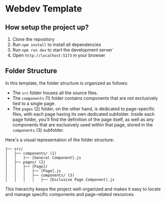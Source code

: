 # Webdev Template

## How setup the project up?

1. Clone the repository
2. Run `npm install` to install all dependencies
3. Run `npm run dev` to start the development server`
4. Open `http://localhost:5173` in your browser

## Folder Structure

In this template, the folder structure is organized as follows:

- The `src` folder houses all the source files.
- The `components` (1) folder contains components that are not exclusively tied to a single page.
- The `pages` (2) folder, on the other hand, is dedicated to page-specific files, with each page having its own dedicated subfolder. Inside each page folder, you'll find the definition of the page itself, as well as any components that are exclusively used within that page, stored in the `components` (3) subfolder.

Here's a visual representation of the folder structure:

```
├── src/
│   ├── components/ (1)
│   │   ├── [General Component].js
│   ├── pages/ (2)
│   │   ├── [Page]/
│   │   │   ├── [Page].js
│   │   │   ├── components/ (3)
│   │   │   │   ├── [Exclusive Page Component].js
```

This hierarchy keeps the project well-organized and makes it easy to locate and manage specific components and page-related resources.
